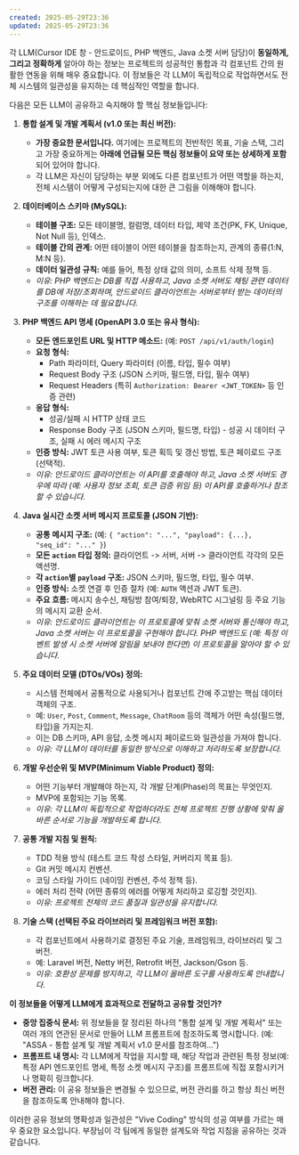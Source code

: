 ```yaml
---
created: 2025-05-29T23:36
updated: 2025-05-29T23:36
---
```

각 LLM(Cursor IDE 창 - 안드로이드, PHP 백엔드, Java 소켓 서버 담당)이 **동일하게, 그리고 정확하게** 알아야 하는 정보는 프로젝트의 성공적인 통합과 각 컴포넌트 간의 원활한 연동을 위해 매우 중요합니다. 이 정보들은 각 LLM이 독립적으로 작업하면서도 전체 시스템의 일관성을 유지하는 데 핵심적인 역할을 합니다.

다음은 모든 LLM이 공유하고 숙지해야 할 핵심 정보들입니다:

1.  **통합 설계 및 개발 계획서 (v1.0 또는 최신 버전):**
    *   **가장 중요한 문서입니다.** 여기에는 프로젝트의 전반적인 목표, 기술 스택, 그리고 가장 중요하게는 **아래에 언급될 모든 핵심 정보들이 요약 또는 상세하게 포함**되어 있어야 합니다.
    *   각 LLM은 자신이 담당하는 부분 외에도 다른 컴포넌트가 어떤 역할을 하는지, 전체 시스템이 어떻게 구성되는지에 대한 큰 그림을 이해해야 합니다.

2.  **데이터베이스 스키마 (MySQL):**
    *   **테이블 구조:** 모든 테이블명, 컬럼명, 데이터 타입, 제약 조건(PK, FK, Unique, Not Null 등), 인덱스.
    *   **테이블 간의 관계:** 어떤 테이블이 어떤 테이블을 참조하는지, 관계의 종류(1:N, M:N 등).
    *   **데이터 일관성 규칙:** 예를 들어, 특정 상태 값의 의미, 소프트 삭제 정책 등.
    *   *이유: PHP 백엔드는 DB를 직접 사용하고, Java 소켓 서버도 채팅 관련 데이터를 DB에 저장/조회하며, 안드로이드 클라이언트는 서버로부터 받는 데이터의 구조를 이해하는 데 필요합니다.*

3.  **PHP 백엔드 API 명세 (OpenAPI 3.0 또는 유사 형식):**
    *   **모든 엔드포인트 URL 및 HTTP 메소드:** (예: `POST /api/v1/auth/login`)
    *   **요청 형식:**
        *   Path 파라미터, Query 파라미터 (이름, 타입, 필수 여부)
        *   Request Body 구조 (JSON 스키마, 필드명, 타입, 필수 여부)
        *   Request Headers (특히 `Authorization: Bearer <JWT_TOKEN>` 등 인증 관련)
    *   **응답 형식:**
        *   성공/실패 시 HTTP 상태 코드
        *   Response Body 구조 (JSON 스키마, 필드명, 타입) - 성공 시 데이터 구조, 실패 시 에러 메시지 구조
    *   **인증 방식:** JWT 토큰 사용 여부, 토큰 획득 및 갱신 방법, 토큰 페이로드 구조 (선택적).
    *   *이유: 안드로이드 클라이언트는 이 API를 호출해야 하고, Java 소켓 서버도 경우에 따라 (예: 사용자 정보 조회, 토큰 검증 위임 등) 이 API를 호출하거나 참조할 수 있습니다.*

4.  **Java 실시간 소켓 서버 메시지 프로토콜 (JSON 기반):**
    *   **공통 메시지 구조:** (예: `{ "action": "...", "payload": {...}, "seq_id": "..." }`)
    *   **모든 `action` 타입 정의:** 클라이언트 -> 서버, 서버 -> 클라이언트 각각의 모든 액션명.
    *   **각 `action`별 `payload` 구조:** JSON 스키마, 필드명, 타입, 필수 여부.
    *   **인증 방식:** 소켓 연결 후 인증 절차 (예: `AUTH` 액션과 JWT 토큰).
    *   **주요 흐름:** 메시지 송수신, 채팅방 참여/퇴장, WebRTC 시그널링 등 주요 기능의 메시지 교환 순서.
    *   *이유: 안드로이드 클라이언트는 이 프로토콜에 맞춰 소켓 서버와 통신해야 하고, Java 소켓 서버는 이 프로토콜을 구현해야 합니다. PHP 백엔드도 (예: 특정 이벤트 발생 시 소켓 서버에 알림을 보내야 한다면) 이 프로토콜을 알아야 할 수 있습니다.*

5.  **주요 데이터 모델 (DTOs/VOs) 정의:**
    *   시스템 전체에서 공통적으로 사용되거나 컴포넌트 간에 주고받는 핵심 데이터 객체의 구조.
    *   예: `User`, `Post`, `Comment`, `Message`, `ChatRoom` 등의 객체가 어떤 속성(필드명, 타입)을 가지는지.
    *   이는 DB 스키마, API 응답, 소켓 메시지 페이로드와 일관성을 가져야 합니다.
    *   *이유: 각 LLM이 데이터를 동일한 방식으로 이해하고 처리하도록 보장합니다.*

6.  **개발 우선순위 및 MVP(Minimum Viable Product) 정의:**
    *   어떤 기능부터 개발해야 하는지, 각 개발 단계(Phase)의 목표는 무엇인지.
    *   MVP에 포함되는 기능 목록.
    *   *이유: 각 LLM이 독립적으로 작업하더라도 전체 프로젝트 진행 상황에 맞춰 올바른 순서로 기능을 개발하도록 합니다.*

7.  **공통 개발 지침 및 원칙:**
    *   TDD 적용 방식 (테스트 코드 작성 스타일, 커버리지 목표 등).
    *   Git 커밋 메시지 컨벤션.
    *   코딩 스타일 가이드 (네이밍 컨벤션, 주석 정책 등).
    *   에러 처리 전략 (어떤 종류의 에러를 어떻게 처리하고 로깅할 것인지).
    *   *이유: 프로젝트 전체의 코드 품질과 일관성을 유지합니다.*

8.  **기술 스택 (선택된 주요 라이브러리 및 프레임워크 버전 포함):**
    *   각 컴포넌트에서 사용하기로 결정된 주요 기술, 프레임워크, 라이브러리 및 그 버전.
    *   예: Laravel 버전, Netty 버전, Retrofit 버전, Jackson/Gson 등.
    *   *이유: 호환성 문제를 방지하고, 각 LLM이 올바른 도구를 사용하도록 안내합니다.*

**이 정보들을 어떻게 LLM에게 효과적으로 전달하고 공유할 것인가?**

*   **중앙 집중식 문서:** 위 정보들을 잘 정리된 하나의 "통합 설계 및 개발 계획서" 또는 여러 개의 연관된 문서로 만들어 LLM 프롬프트에 참조하도록 명시합니다. (예: "ASSA - 통합 설계 및 개발 계획서 v1.0 문서를 참조하여...")
*   **프롬프트 내 명시:** 각 LLM에게 작업을 지시할 때, 해당 작업과 관련된 특정 정보(예: 특정 API 엔드포인트 명세, 특정 소켓 메시지 구조)를 프롬프트에 직접 포함시키거나 명확히 링크합니다.
*   **버전 관리:** 이 공유 정보들은 변경될 수 있으므로, 버전 관리를 하고 항상 최신 버전을 참조하도록 안내해야 합니다.

이러한 공유 정보의 명확성과 일관성은 "Vive Coding" 방식의 성공 여부를 가르는 매우 중요한 요소입니다. 부장님이 각 팀에게 동일한 설계도와 작업 지침을 공유하는 것과 같습니다.